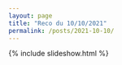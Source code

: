 ```yaml
---
layout: page
title: "Reco du 10/10/2021"
permalink: /posts/2021-10-10/
---
```

{% include slideshow.html %}